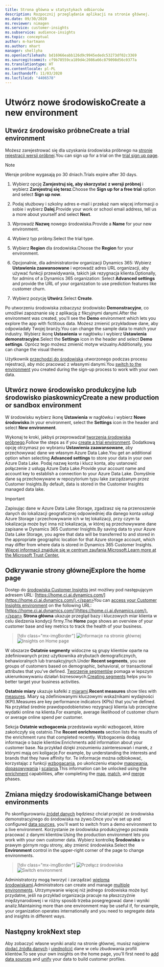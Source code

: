 ```yaml
---
title: Strona główna w statystykach odbiorców
description: Rozpocznij przeglądanie aplikacji na stronie głównej.
ms.date: 09/30/2020
ms.reviewer: nimagen
ms.service: customer-insights
ms.subservice: audience-insights
ms.topic: conceptual
author: m-hartmann
ms.author: mhart
manager: shellyha
ms.openlocfilehash: bd16966eabb126d9c9945ededc53273df02c3369
ms.sourcegitcommit: cf9b78559ca189d4c2086a66c879098d56c0377a
ms.translationtype: HT
ms.contentlocale: pl-PL
ms.lasthandoff: 11/03/2020
ms.locfileid: "4406578"
---
```

# <a name="create-a-new-environment"></a><span data-ttu-id="dc837-103">Utwórz nowe środowisko</span><span class="sxs-lookup"><span data-stu-id="dc837-103">Create a new environment</span></span>

## <a name="create-a-trial-environment"></a><span data-ttu-id="dc837-104">Utwórz środowisko próbne</span><span class="sxs-lookup"><span data-stu-id="dc837-104">Create a trial environment</span></span>

<span data-ttu-id="dc837-105">Możesz zarejestrować się dla uzyskania środowiska próbnego na [stronie rejestracji wersji próbnej](https://dynamics.microsoft.com/get-started/free-trial/?appname=customerinsights).</span><span class="sxs-lookup"><span data-stu-id="dc837-105">You can sign up for a trial on the [trial sign up page](https://dynamics.microsoft.com/get-started/free-trial/?appname=customerinsights).</span></span> 

> [!NOTE]
> <span data-ttu-id="dc837-106">Wersje próbne wygasają po 30 dniach.</span><span class="sxs-lookup"><span data-stu-id="dc837-106">Trials expire after 30 days.</span></span>

1. <span data-ttu-id="dc837-107">Wybierz opcję **Zarejestruj się, aby skorzystać z wersji próbnej** i wybierz **Zarejestruj się teraz**.</span><span class="sxs-lookup"><span data-stu-id="dc837-107">Choose the **Sign up for a free trial** option and select **Sign up now**.</span></span>

1. <span data-ttu-id="dc837-108">Podaj służbowy i szkolny adres e-mail i przekaż nam więcej informacji o sobie i wybierz **Dalej**.</span><span class="sxs-lookup"><span data-stu-id="dc837-108">Provide your work or school email address, tell us a more about yourself and select **Next**.</span></span>

1. <span data-ttu-id="dc837-109">Wprowadź **Nazwę** nowego środowiska.</span><span class="sxs-lookup"><span data-stu-id="dc837-109">Provide a **Name** for your new environment.</span></span> 

1. <span data-ttu-id="dc837-110">Wybierz typ próbny.</span><span class="sxs-lookup"><span data-stu-id="dc837-110">Select the trial type.</span></span>

1. <span data-ttu-id="dc837-111">Wybierz **Region** dla środowiska.</span><span class="sxs-lookup"><span data-stu-id="dc837-111">Choose the **Region** for your environment.</span></span>

1. <span data-ttu-id="dc837-112">Opcjonalnie, dla administratorów organizacji Dynamics 365: Wybierz **Ustawienia zaawansowane** i wprowadź adres URL organizacji, aby używać funkcji przewidywania, takich jak rezygnacja klienta.</span><span class="sxs-lookup"><span data-stu-id="dc837-112">Optionally, for admins of a Dynamics 365 organization: Select **Advanced settings** and provide the URL of your organization to use prediction features like customer churn.</span></span>

1. <span data-ttu-id="dc837-113">Wybierz pozycję **Utwórz**.</span><span class="sxs-lookup"><span data-stu-id="dc837-113">Select **Create**.</span></span> 

<span data-ttu-id="dc837-114">Po utworzeniu środowiska zobaczysz środowisko **Demonstracyjne**, co umożliwi zapoznanie się z aplikacją z fikcyjnymi danymi.</span><span class="sxs-lookup"><span data-stu-id="dc837-114">After the environment was created, you'll see the **Demo** environment which lets you explore the app with fictitious data.</span></span> <span data-ttu-id="dc837-115">Możesz zmienić przykładowe dane, aby odpowiadały Twojej branży.</span><span class="sxs-lookup"><span data-stu-id="dc837-115">You can change the sample data to match your industry.</span></span> <span data-ttu-id="dc837-116">Wybierz ikonę **Ustawienia** w nagłówku i wybierz **Ustawienia demonstracyjne**.</span><span class="sxs-lookup"><span data-stu-id="dc837-116">Select the **Settings** icon in the header and select **Demo settings**.</span></span> <span data-ttu-id="dc837-117">Oprócz tego możesz zmienić motyw wizualny.</span><span class="sxs-lookup"><span data-stu-id="dc837-117">Additionally, you can change the visual theme.</span></span> 

<span data-ttu-id="dc837-118">Użytkownik [przechodzi do środowiska](#change-between-environments) utworzonego podczas procesu rejestracji, aby móc pracować z własnymi danymi.</span><span class="sxs-lookup"><span data-stu-id="dc837-118">You [switch to the environment](#change-between-environments) you created during the sign-up process to work with your own data.</span></span>

## <a name="create-a-new-production-or-sandbox-environment"></a><span data-ttu-id="dc837-119">Utwórz nowe środowisko produkcyjne lub środowisko piaskownicy</span><span class="sxs-lookup"><span data-stu-id="dc837-119">Create a new production or sandbox environment</span></span>

<span data-ttu-id="dc837-120">W środowisku wybierz ikonę **Ustawienia** w nagłówku i wybierz **Nowe środowisko**.</span><span class="sxs-lookup"><span data-stu-id="dc837-120">In your environment, select the **Settings** icon in the header and select **New environment**.</span></span>

<span data-ttu-id="dc837-121">Wykonaj te kroki, jakbyś przeprowadzał [tworzenia środowiska próbnego](#create-a-trial-environment).</span><span class="sxs-lookup"><span data-stu-id="dc837-121">Follow the steps as if you [create a trial environment](#create-a-trial-environment).</span></span> <span data-ttu-id="dc837-122">Dodatkową opcję otrzymasz po wybraniu **Ustawienia zaawansowane**, aby przechowywać dane we własnym Azure Data Lake.</span><span class="sxs-lookup"><span data-stu-id="dc837-122">You get an additional option when selecting **Advanced settings** to store your data in your own Azure Data Lake.</span></span> <span data-ttu-id="dc837-123">Podaj nazwę konta i klucz konta, aby ustanowić połączenie z usługą Azure Data Lake.</span><span class="sxs-lookup"><span data-stu-id="dc837-123">Provide your account name and account key to establish a connection to your Azure Data Lake.</span></span> <span data-ttu-id="dc837-124">Domyślnie dane są przechowywane w repozytorium typu lake zarządzanym przez Customer Insights.</span><span class="sxs-lookup"><span data-stu-id="dc837-124">By default, data is stored in the Customer Insights managed data lake.</span></span>

> [!IMPORTANT]
> <span data-ttu-id="dc837-125">Zapisując dane w Azure Data Lake Storage, zgadzasz się na przenoszenie danych do lokalizacji geograficznej odpowiedniej dla danego konta usługi Azure Storage i przechowywanie ich w tej lokalizacji, przy czym ta lokalizacja może być inna niż lokalizacja, w której są przechowywane dane zapisane w Dynamics 365 Customer Insights.</span><span class="sxs-lookup"><span data-stu-id="dc837-125">By saving data to your Azure Data Lake Storage, you agree that data will be transferred to and stored in the appropriate geographic location for that Azure storage account, which may differ from where data is stored in Dynamics 365 Customer Insights.</span></span> [<span data-ttu-id="dc837-126">Więcej informacji znajduje się w centrum zaufania Microsoft.</span><span class="sxs-lookup"><span data-stu-id="dc837-126">Learn more at the Microsoft Trust Center.</span></span>](https://www.microsoft.com/trust-center)

## <a name="explore-the-home-page"></a><span data-ttu-id="dc837-127">Odkrywanie strony głównej</span><span class="sxs-lookup"><span data-stu-id="dc837-127">Explore the home page</span></span>

<span data-ttu-id="dc837-128">Dostęp do [środowiska Customer Insights](https://home.ci.ai.dynamics.com/) jest możliwy pod następującym adresem URL: [https://home.ci.ai.dynamics.com/](https://home.ci.ai.dynamics.com/).</span><span class="sxs-lookup"><span data-stu-id="dc837-128">You can [access your Customer Insights environment](https://home.ci.ai.dynamics.com/) on the following URL: [https://home.ci.ai.dynamics.com/](https://home.ci.ai.dynamics.com/).</span></span>
<span data-ttu-id="dc837-129">**Strona główna** ukazuje przegląd bazy i kluczowych miar klienta w celu śledzenia kondycji firmy.</span><span class="sxs-lookup"><span data-stu-id="dc837-129">The **Home** page shows an overview of your customer base and key metrics to track the health of your business.</span></span>

> [!div class="mx-imgBorder"] 
> <span data-ttu-id="dc837-130">![Informacje na stronie głównej](media/home-page-insights.png "Informacje na stronie głównej")</span><span class="sxs-lookup"><span data-stu-id="dc837-130">![Insights on Home page](media/home-page-insights.png "Insights on Home page")</span></span>

<span data-ttu-id="dc837-131">W obszarze **Ostatnie segmenty** widoczne są grupy klientów oparte na zdefiniowanych przez użytkownika atrybutach demograficznych, behawioralnych lub transakcyjnych.</span><span class="sxs-lookup"><span data-stu-id="dc837-131">Under **Recent segments**, you see groups of customers based on demographic, behavioral, or transactional attributes that you've defined.</span></span> <span data-ttu-id="dc837-132">[Tworzenie segmentów](segments.md) pomaga w lepszym ukierunkowywaniu działań biznesowych.</span><span class="sxs-lookup"><span data-stu-id="dc837-132">[Creating segments](segments.md) helps you to better target your business activities.</span></span>

<span data-ttu-id="dc837-133">**Ostatnie miary** ukazuje kafelki z [miarami](measures.md).</span><span class="sxs-lookup"><span data-stu-id="dc837-133">**Recent measures** show tiles with [measures](measures.md).</span></span> <span data-ttu-id="dc837-134">Miary są zdefiniowanymi kluczowymi wskaźnikami wydajności (KPI).</span><span class="sxs-lookup"><span data-stu-id="dc837-134">Measures are key performance indicators (KPIs) that you've defined.</span></span> <span data-ttu-id="dc837-135">Na przykład średnie prawdopodobieństwo rezygnacji klienta lub przeciętne wydatki online na klienta.</span><span class="sxs-lookup"><span data-stu-id="dc837-135">For example, average likelihood of customer churn or average online spend per customer.</span></span>

<span data-ttu-id="dc837-136">Sekcja **Ostatnie wzbogacenia** przedstawia wyniki wzbogaceń, które zakończyły się ostatnio.</span><span class="sxs-lookup"><span data-stu-id="dc837-136">The **Recent enrichments** section lists the results of the enrichment runs that completed recently.</span></span> <span data-ttu-id="dc837-137">Wzbogacenia dodają informacje o bazie klientów.</span><span class="sxs-lookup"><span data-stu-id="dc837-137">Enrichments add information about your customer base.</span></span> <span data-ttu-id="dc837-138">Na przykład dzięki zrozumieniu zainteresowań i marek, z którymi mają oni koligacje.</span><span class="sxs-lookup"><span data-stu-id="dc837-138">For example, by understanding the interests and brands that they have affinity for.</span></span> <span data-ttu-id="dc837-139">Te informacje można odblokować, korzystając z funkcji [wzbogacania](enrichment-microsoft-graph.md), po ukończeniu etapów [mapowania](map-entities.md), [dopasowywania](match-entities.md) i [scalania](merge-entities.md).</span><span class="sxs-lookup"><span data-stu-id="dc837-139">This information can be unlocked using the [enrichment](enrichment-microsoft-graph.md) capabilities, after completing the [map](map-entities.md), [match](match-entities.md), and [merge](merge-entities.md) phases.</span></span>

## <a name="change-between-environments"></a><span data-ttu-id="dc837-140">Zmiana między środowiskami</span><span class="sxs-lookup"><span data-stu-id="dc837-140">Change between environments</span></span>

<span data-ttu-id="dc837-141">Po skonfigurowaniu [źródeł danych](data-sources.md) będziesz chciał przejść ze środowiska demonstracyjnego do środowiska na żywo.</span><span class="sxs-lookup"><span data-stu-id="dc837-141">Once you've set up and configured [data sources](data-sources.md), you'll want to switch from a demo environment to a live environment.</span></span> <span data-ttu-id="dc837-142">Korzystanie ze środowiska produkcyjnego pozwala pracować z danymi klientów.</span><span class="sxs-lookup"><span data-stu-id="dc837-142">Using the production environment lets you work with your own customer data.</span></span> <span data-ttu-id="dc837-143">Wybierz kontrolkę **Środowiska** w prawym górnym rogu strony, aby zmienić środowiska.</span><span class="sxs-lookup"><span data-stu-id="dc837-143">Select the **Environment** control in the upper-right corner of the page to change environments.</span></span>

> [!div class="mx-imgBorder"] 
> <span data-ttu-id="dc837-144">![Przełącz środowiska](media/home-page-environment-switcher.png "Przełącz środowiska")</span><span class="sxs-lookup"><span data-stu-id="dc837-144">![Switch environment](media/home-page-environment-switcher.png "Switch environment")</span></span>

<span data-ttu-id="dc837-145">Administratorzy mogą tworzyć i zarządzać [wieloma środowiskami](manage-environments.md).</span><span class="sxs-lookup"><span data-stu-id="dc837-145">Administrators can create and manage [multiple environments](manage-environments.md).</span></span> <span data-ttu-id="dc837-146">Utrzymywanie więcej niż jednego środowiska może być przydatne, jeśli na przykład organizacja pracuje na płaszczyźnie międzynarodowej i w różny sposób trzeba posegregować dane i wyniki analiz.</span><span class="sxs-lookup"><span data-stu-id="dc837-146">Maintaining more than one environment may be useful if, for example, your organization operates internationally and you need to segregate data and insights in different ways.</span></span>

## <a name="next-step"></a><span data-ttu-id="dc837-147">Następny krok</span><span class="sxs-lookup"><span data-stu-id="dc837-147">Next step</span></span>

<span data-ttu-id="dc837-148">Aby zobaczyć własne wyniki analiz na stronie głównej, musisz najpierw [dodać źródła danych](data-sources.md) i [ujednolicić](data-unification.md) dane w celu zbudowania profili klientów.</span><span class="sxs-lookup"><span data-stu-id="dc837-148">To see your own insights on the home page, you'll first need to [add data sources](data-sources.md) and [unify](data-unification.md) your data to build customer profiles.</span></span>
